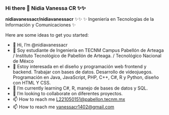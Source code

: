 ### Hi there 👋 Nidia Vanessa CR ✨✨

**nidiavanessacr/nidiavanessacr** ✨✨
✨ Ingeniería en Tecnologías de la Información y Comunicaciones ✨

Here are some ideas to get you started:

- 👋 Hi, I’m @nidiavanessacr
- 👀 Soy estudiante de Ingeniería en TECNM Campus Pabellón de Arteaga / Instituto Tecnológico de Pabellón de Arteaga. / Tecnológico Nacional de Méxco
- 👀 Estoy interesada en el diseño y programación web frontend y backend. Trabajar con bases de datos. Desarrollo de vídeojuegos. Programación en Java, JavaScript, PHP, C++, C#, R y Python, diseño con HTML Y CSS.
- 🌱 I’m currently learning C#, R, manejo de bases de datos y SQL.
- 💞️ I’m looking to collaborate on diferentes proyectos.
- 📫 How to reach me L221050151@pabellon.tecnm.mx
- 📫 How to reach me vanessacr1402@gmail.com

